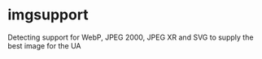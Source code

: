 imgsupport
==========

Detecting support for WebP, JPEG 2000, JPEG XR and SVG to supply the best image for the UA
